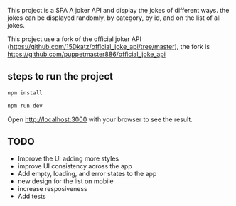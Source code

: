 This project is a SPA A joker API and display the jokes of different ways.
the jokes can be displayed randomly, by category, by id, and on the list of all jokes.

This project use a fork of the official joker API (https://github.com/15Dkatz/official_joke_api/tree/master),
the fork is https://github.com/puppetmaster886/official_joke_api

## steps to run the project

```bash
npm install
```

```bash
npm run dev
```

Open [http://localhost:3000](http://localhost:3000) with your browser to see the result.

## TODO

- Improve the UI adding more styles
- improve UI consistency across the app
- Add empty, loading, and error states to the app
- new design for the list on mobile
- increase resposiveness
- Add tests

